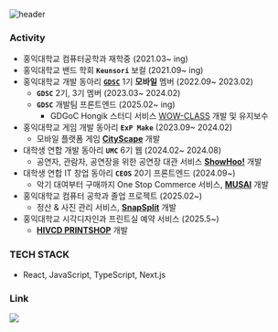 ![header](https://capsule-render.vercel.app/api?type=waving&&color=gradient&customColorList=8,6,4,1,30&height=200&section=header&text=Grow%20Together&fontSize=70)

### Activity

- 홍익대학교 컴퓨터공학과 재학중 (2021.03~ ing)
- 홍익대학교 밴드 학회 **`Keunsori`** 보컬 (2021.09~ ing)
- 홍익대학교 개발 동아리 [**`GDSC`**](https://github.com/GDSC-Hongik) 1기 **모바일** 멤버 (2022.09~ 2023.02)
    - **`GDSC`** 2기, 3기 멤버 (2023.03~ 2024.02)
    - **`GDSC`** 개발팀 프론트엔드 (2025.02~ ing)
      - GDGoC Hongik 스터디 서비스 [WOW-CLASS](https://github.com/gdg-hongik-univ/wow-class) 개발 및 유지보수
- 홍익대학교 게임 개발 동아리 **`ExP Make`** (2023.09~ 2024.02)
    - 모바일 플랫폼 게임 **[CityScape](https://github.com/CityScape-EXP/CityScape)** 개발
- 대학생 연합 개발 동아리 **`UMC`** 6기 웹 (2024.02~ 2024.08)
    - 공연자, 관람자, 공연장을 위한 공연장 대관 서비스 **[ShowHoo!](https://github.com/UMC-ShowHoo/ShowHoo-Web)** 개발
- 대학생 연합 IT 창업 동아리 **`CEOS`** 20기 프론트엔드 (2024.09~)
    - 악기 대여부터 구매까지 One Stop Commerce 서비스, **[MUSAI](https://github.com/TEAM-PEDALGENIE/PedalGenie-Front)** 개발
- 홍익대학교 컴퓨터 공학과 졸업 프로젝트 (2025.02~)
    - 정산 & 사진 관리 서비스, **[SnapSplit](https://github.com/SnapSplit-hongik2025/SnapSplit-Front)** 개발
- 홍익대학교 시각디자인과 프린트실 예약 서비스 (2025.5~)
    - **[HIVCD PRINTSHOP](https://github.com/HIVCD-PRINTSHOP)** 개발
 
### TECH STACK
- React, JavaScript, TypeScript, Next.js

### Link

<a href="https://velog.io/@gabujwb" target="_blank"><img src="https://img.shields.io/badge/Velog-20C997?style=flat&logo=velog&logoColor=ffffff"/></a>
